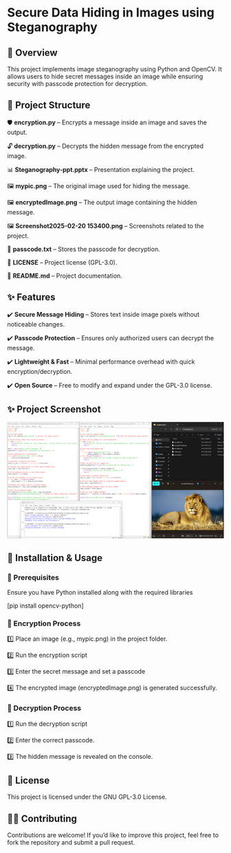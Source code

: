 # Secure Data Hiding in Images using Steganography

## 📌 Overview
This project implements image steganography using Python and OpenCV. It allows users to hide secret messages inside an image while ensuring security with passcode protection for decryption.

## 📂 Project Structure
🛡️ **encryption.py** – Encrypts a message inside an image and saves the output.

🔓 **decryption.py** – Decrypts the hidden message from the encrypted image.

📊 **Steganography-ppt.pptx** – Presentation explaining the project.

🖼️ **mypic.png** – The original image used for hiding the message.

🖼️ **encryptedImage.png** – The output image containing the hidden message.

🖼️ **Screenshot2025-02-20 153400.png** – Screenshots related to the project.

🔑 **passcode.txt** – Stores the passcode for decryption.

📄 **LICENSE** – Project license (GPL-3.0).

📖 **README.md** – Project documentation.

## ✨ Features
✔️ **Secure Message Hiding** – Stores text inside image pixels without noticeable changes.

✔️ **Passcode Protection** – Ensures only authorized users can decrypt the message.

✔️ **Lightweight & Fast** – Minimal performance overhead with quick encryption/decryption.

✔️ **Open Source** – Free to modify and expand under the GPL-3.0 license.

## ✨ Project Screenshot

![Project Screenshot](https://github.com/Umaralp/Steganography/blob/main/Screenshot%202025-02-20%20153400.png)

## 🚀 Installation & Usage

### 🔹 Prerequisites
Ensure you have Python installed along with the required libraries

[pip install opencv-python]

### 🔹 Encryption Process

1️⃣ Place an image (e.g., mypic.png) in the project folder.

2️⃣ Run the encryption script

3️⃣ Enter the secret message and set a passcode

4️⃣ The encrypted image (encryptedImage.png) is generated successfully.


### 🔹 Decryption Process

1️⃣ Run the decryption script

2️⃣ Enter the correct passcode.

3️⃣ The hidden message is revealed on the console.

## 📜 License

This project is licensed under the GNU GPL-3.0 License.

## 👨‍💻 Contributing

Contributions are welcome! If you’d like to improve this project, feel free to fork the repository and submit a pull request.

